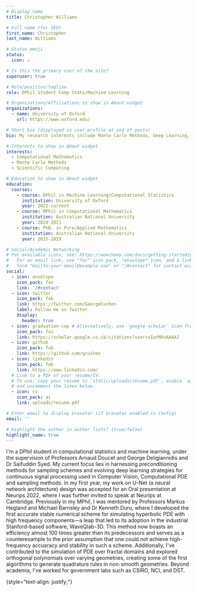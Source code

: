 ```yaml
---
# Display name
title: Christopher Williams

# Full name (for SEO)
first_name: Christopher
last_name: Williams

# Status emoji
status:
  icon: ☕️

# Is this the primary user of the site?
superuser: true

# Role/position/tagline
role: DPhil Student Comp Stats/Machine Learning

# Organizations/Affiliations to show in About widget
organizations:
  - name: University of Oxford
    url: https://www.oxford.edu/

# Short bio (displayed in user profile at end of posts)
bio: My research interests include Monte Carlo Methods, Deep Learning, Computer Vision, Scientific Programming, High Performance Computing and Fractal Geometry. 

# Interests to show in About widget
interests:
  - Computational Mathematics
  - Monte Carlo Methods
  - Scientific Computing 

# Education to show in About widget
education:
  courses:
    - course: DPhil in Machine Learning/Computational Statistics
      institution: University of Oxford
      year: 2022-current
    - course: MPhil in Computational Mathematics
      institution: Australian National University
      year: 2020-2021
    - course: PhB. in Pure/Applied Mathematics
      institution: Australian National University
      year: 2015-2019

# Social/Academic Networking
# For available icons, see: https://wowchemy.com/docs/getting-started/page-builder/#icons
#   For an email link, use "fas" icon pack, "envelope" icon, and a link in the
#   form "mailto:your-email@example.com" or "/#contact" for contact widget.
social:
  - icon: envelope
    icon_pack: fas
    link: '/#contact'
  - icon: twitter
    icon_pack: fab
    link: https://twitter.com/GeorgeCushen
    label: Follow me on Twitter
    display:
      header: true
  - icon: graduation-cap # Alternatively, use `google-scholar` icon from `ai` icon pack
    icon_pack: fas
    link: https://scholar.google.co.uk/citations?user=sIwtMXoAAAAJ
  - icon: github
    icon_pack: fab
    link: https://github.com/gcushen
  - icon: linkedin
    icon_pack: fab
    link: https://www.linkedin.com/
  # Link to a PDF of your resume/CV.
  # To use: copy your resume to `static/uploads/resume.pdf`, enable `ai` icons in `params.yaml`,
  # and uncomment the lines below.
  - icon: cv
    icon_pack: ai
    link: uploads/resume.pdf

# Enter email to display Gravatar (if Gravatar enabled in Config)
email: ''

# Highlight the author in author lists? (true/false)
highlight_name: true
---
```


I'm a DPhil student in computational statistics and machine learning, under the supervision of Professors Arnaud Doucet and George Deligiannidis and Dr Saifuddin Syed. 
My current focus lies in harnessing preconditioning methods for sampling schemes and evolving deep learning strategies for continuous signal processing used in Computer Vision, Computational PDE and sampling methods. 
In my first year, my work on U-Net (a neural network architecture) design was accepted for an Oral presentation at Neurips 2022, where I was further invited to speak at Neurips at Cambridge. 
Previously in my MPhil, I was mentored by Professors Markus Hegland and Michael Barnsley and Dr Kenneth Duru, where I developed the first accurate stable numerical scheme for simulating hyperbolic PDE with high frequency components—a leap that led to its adoption in the industrial Stanford-based software, WaveQlab-3D. 
This method now boasts an efficiency almost 100 times greater than its predecessors and serves as a counterexample to the prior assumption that one could not achieve high-frequency accuaracy and stability in such a scheme. Additionally, I've contributed to the simulation of PDE over fractal domains and explored orthogonal polynomials over varying geometries, creating some of the first algorithms to generate quadrature rules in non-smooth geometries. Beyond academia, I've worked for government labs such as CSIRO, NCI, and DST.

{style="text-align: justify;"}
